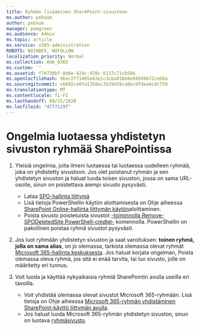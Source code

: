 ```yaml
---
title: Ryhmän lisääminen SharePoint-sivustoon
ms.author: pebaum
author: pebaum
manager: pamgreen
ms.audience: Admin
ms.topic: article
ms.service: o365-administration
ROBOTS: NOINDEX, NOFOLLOW
localization_priority: Normal
ms.collection: Adm_O365
ms.custom: ''
ms.assetid: f7d730bf-0d6e-424c-970c-6137c71cb50b
ms.openlocfilehash: 9bec2f71465e43e1c3cba038e0e68949672ceb8a
ms.sourcegitcommit: c6692ce0fa1358ec3529e59ca0ecdfdea4cdc759
ms.translationtype: MT
ms.contentlocale: fi-FI
ms.lasthandoff: 09/15/2020
ms.locfileid: "47771197"
---
```

# <a name="issues-when-creating-a-group-connected-site-in-sharepoint"></a>Ongelmia luotaessa yhdistetyn sivuston ryhmää SharePointissa

1. Yleisiä ongelmia, joita ilmeni luotaessa tai luotaessa uudelleen ryhmää, joka on yhdistetty sivustoon.
Jos olet poistanut ryhmän ja sen yhdistetyn sivuston ja haluat luoda toisen sivuston, jossa on sama URL-osoite, sinun on poistettava aiempi sivusto pysyvästi.

   - Lataa [SPO-hallinta liittymä](https://support.office.com/article/introduction-to-the-sharepoint-online-management-shell-c16941c3-19b4-4710-8056-34c034493429)
   - Lisä tietoja PowerShellin käytön aloittamisesta on Ohje aiheessa [SharePoint Online-hallinta liittymän käytön](https://docs.microsoft.com/powershell/module/sharepoint-online/remove-sposite)aloittaminen.
   - Poista sivusto poistetuista sivustot [-toiminnolla Remove-SPODeletedSite PowerShell-cmdlet-](https://docs.microsoft.com/powershell/module/sharepoint-online/remove-sposite?view=sharepoint-ps) komennolla. PowerShellin on pakollinen poistaa ryhmä sivustot pysyvästi.

1. Jos luot ryhmään yhdistetyn sivuston ja saat varoituksen: **toinen ryhmä, jolla on sama alias**, on jo olemassa, tarkista olemassa olevat ryhmät [Microsoft 365-hallinta keskuksesta](https://admin.microsoft.com/AdminPortal/Home#/groups). Jos haluat korjata ongelman, Poista olemassa oleva ryhmä, jos sitä ei enää tarvita, tai luo sivusto, jolle on määritetty eri tunnus.

1. Voit luoda ja käyttää nykyaikaisia ryhmiä SharePointin avulla useilla eri tavoilla.

   - Voit yhdistää olemassa olevat sivustot Microsoft 365-ryhmään. Lisä tietoja on Ohje aiheessa [Microsoft 365-ryhmän yhdistäminen SharePoint-käyttö liittymän avulla](https://docs.microsoft.com/sharepoint/dev/transform/modernize-connect-to-office365-group#connect-an-office-365-group-using-the-sharepoint-user-interface).
   - Jos haluat luoda Microsoft 365-ryhmän yhdistetyn sivuston, sinun on luotava [ryhmäsivusto](https://admin.microsoft.com/sharepoint).

